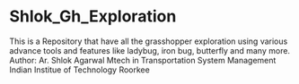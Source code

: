 # Shlok_Gh_Exploration
This is a Repository that have all the grasshopper exploration using various advance tools and features like ladybug, iron bug, butterfly and many more.
<br>
Author: Ar. Shlok Agarwal
Mtech in Transportation System Management
Indian Institue of Technology Roorkee
